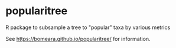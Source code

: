 # popularitree
R package to subsample a tree to "popular" taxa by various metrics

See https://bomeara.github.io/popularitree/ for information.
